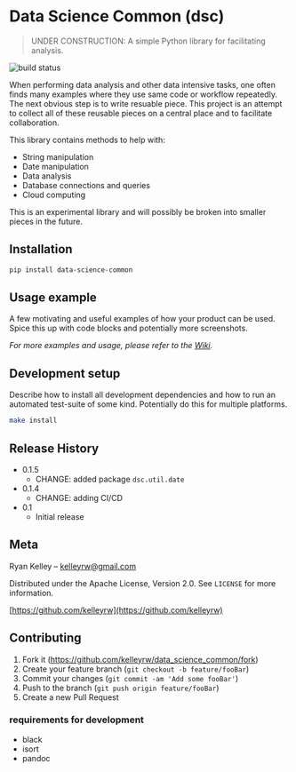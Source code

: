 # Data Science Common (dsc)
> UNDER CONSTRUCTION: 
> A simple Python library for facilitating analysis.  

![build status](https://github.com/kelleyrw/data_science_common/actions/workflows/release.yml/badge.svg)

When performing data analysis and other data intensive tasks, one often finds many examples where they use same code 
or workflow repeatedly.  The next obvious step is to write resuable piece.  This project is an attempt to collect 
all of these reusable pieces on a central place and to facilitate collaboration.

This library contains methods to help with:
 * String manipulation
 * Date manipulation
 * Data analysis
 * Database connections and queries
 * Cloud computing 

This is an experimental library and will possibly be broken into smaller pieces in the future.

## Installation

```sh
pip install data-science-common
```

## Usage example

A few motivating and useful examples of how your product can be used. Spice this up with code blocks and potentially more screenshots.

_For more examples and usage, please refer to the [Wiki][wiki]._

## Development setup

Describe how to install all development dependencies and how to run an automated test-suite of some kind. Potentially do this for multiple platforms.

```sh
make install
```

## Release History

* 0.1.5
  * CHANGE: added package `dsc.util.date` 
* 0.1.4
  * CHANGE: adding CI/CD 
* 0.1
    * Initial release 

## Meta

Ryan Kelley – kelleyrw@gmail.com

Distributed under the Apache License, Version 2.0. See ``LICENSE`` for more information.

[https://github.com/kelleyrw](https://github.com/kelleyrw)

## Contributing

1. Fork it (<https://github.com/kelleyrw/data_science_common/fork>)
2. Create your feature branch (`git checkout -b feature/fooBar`)
3. Commit your changes (`git commit -am 'Add some fooBar'`)
4. Push to the branch (`git push origin feature/fooBar`)
5. Create a new Pull Request

<!-- Markdown link & img dfn's -->
[npm-image]: https://img.shields.io/npm/v/datadog-metrics.svg?style=flat-square
[npm-url]: https://npmjs.org/package/datadog-metrics
[npm-downloads]: https://img.shields.io/npm/dm/datadog-metrics.svg?style=flat-square
[travis-image]: https://img.shields.io/travis/dbader/node-datadog-metrics/master.svg?style=flat-square
[travis-url]: https://travis-ci.org/dbader/node-datadog-metrics
[wiki]: https://github.com/yourname/yourproject/wiki

### requirements for development

* black
* isort
* pandoc